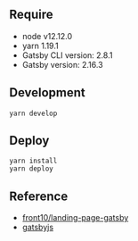 
## Require

- node v12.12.0
- yarn 1.19.1
- Gatsby CLI version: 2.8.1
- Gatsby version: 2.16.3


## Development

```
yarn develop
```

## Deploy

```
yarn install
yarn deploy
```

## Reference

- [front10/landing-page-gatsby](https://github.com/front10/landing-page-gatsby)
- [gatsbyjs](https://www.gatsbyjs.org/)